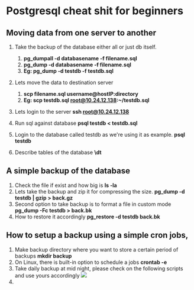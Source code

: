 # Postgresql cheat shit for beginners

## Moving data from one server to another 
1. Take the backup of the database either all or just db itself.
	1. **pg_dumpall -d databasename -f filename.sql**
	2. **pg_dump -d databasename -f filename.sql**
	3. **Eg: pg_dump -d testdb -f testdb.sql**

2. Lets move the data to destination server
	1. **scp filename.sql username@hostIP:directory**
	2. **Eg: scp testdb.sql root@10.24.12.138:~/testdb.sql**

3. Lets login to the server
**ssh root@10.24.12.138**
4. Run sql against database
**psql testdb < testdb.sql**
5. Login to the database called testdb as we're using it as example.
**psql testdb**
6. Describe tables of the database
**\dt**
## A simple backup of the database
1. Check the file if exist and how big is 
**ls -la**
2. Lets take the backup and zip it for compressing the size.
**pg_dump -d testdb | gzip > back.gz**
3. Second option to take backup is to format a file in custom mode
**pg_dump -Fc testdb > back.bk**
4. How to restore it accordingly 
**pg_restore -d testdb back.bk**
## How to setup a backup using a simple cron jobs,
1. Make backup directory where you want to store a certain period of backups
**mkdir backup**
2. On Linux, there is built-in option to schedule a jobs
**crontab -e**
3. Take daily backup at mid night, please check on the following scripts and use yours accordingly
![](C:\Users\hhazwinayo\Documents\SIT%20&%20UAT%20TDL_T24_TA%20Environment\Big%20Data%20Stack%20Cheat%20Shit\Images\readme.png) 
4.  



